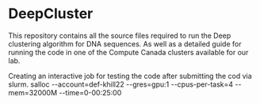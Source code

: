 # DeepCluster
This repository contains all the source files required to run the Deep clustering algorithm for DNA sequences. As well as a detailed guide for running the code in one of the Compute Canada clusters available for our lab.

Creating an interactive job for testing the code after submitting the cod via slurm. 
  salloc --account=def-khill22 --gres=gpu:1 --cpus-per-task=4 --mem=32000M --time=0-00:25:00
  ```
 
